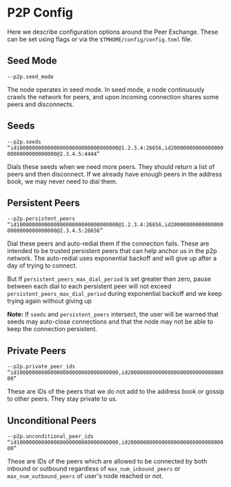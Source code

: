 # P2P Config

Here we describe configuration options around the Peer Exchange.
These can be set using flags or via the `$TMHOME/config/config.toml` file.

## Seed Mode

`--p2p.seed_mode`

The node operates in seed mode. In seed mode, a node continuously crawls the network for peers,
and upon incoming connection shares some peers and disconnects.

## Seeds

`--p2p.seeds “id100000000000000000000000000000000@1.2.3.4:26656,id200000000000000000000000000000000@2.3.4.5:4444”`

Dials these seeds when we need more peers. They should return a list of peers and then disconnect.
If we already have enough peers in the address book, we may never need to dial them.

## Persistent Peers

`--p2p.persistent_peers “id100000000000000000000000000000000@1.2.3.4:26656,id200000000000000000000000000000000@2.3.4.5:26656”`

Dial these peers and auto-redial them if the connection fails.
These are intended to be trusted persistent peers that can help
anchor us in the p2p network. The auto-redial uses exponential
backoff and will give up after a day of trying to connect.

But If `persistent_peers_max_dial_period` is set greater than zero,
pause between each dial to each persistent peer will not exceed `persistent_peers_max_dial_period`
during exponential backoff and we keep trying again without giving up

**Note:** If `seeds` and `persistent_peers` intersect,
the user will be warned that seeds may auto-close connections
and that the node may not be able to keep the connection persistent.

## Private Peers

`--p2p.private_peer_ids “id100000000000000000000000000000000,id200000000000000000000000000000000”`

These are IDs of the peers that we do not add to the address book or gossip to
other peers. They stay private to us.

## Unconditional Peers

`--p2p.unconditional_peer_ids “id100000000000000000000000000000000,id200000000000000000000000000000000”`

These are IDs of the peers which are allowed to be connected by both inbound or outbound regardless of
`max_num_inbound_peers` or `max_num_outbound_peers` of user's node reached or not.

